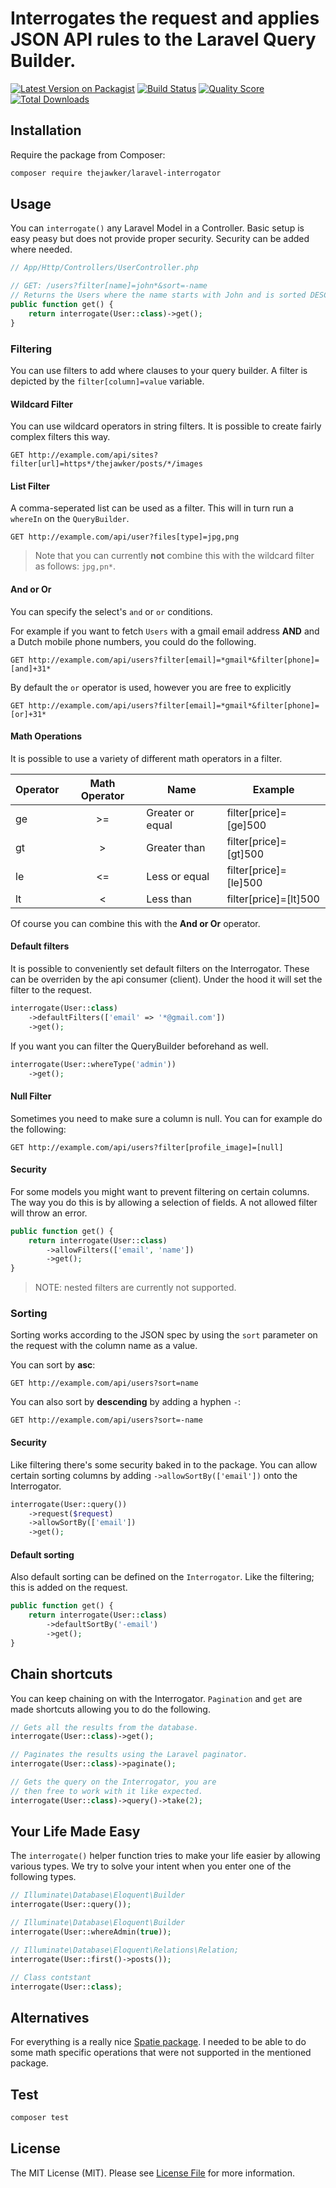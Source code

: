 # Interrogates the request and applies JSON API rules to the Laravel Query Builder.


[![Latest Version on Packagist](https://img.shields.io/packagist/v/thejawker/laravel-interrogator.svg?style=flat-square)](https://packagist.org/packages/thejawker/laravel-interrogator)
[![Build Status](https://img.shields.io/travis/thejawker/laravel-interrogator/master.svg?style=flat-square)](https://travis-ci.org/thejawker/laravel-interrogator)
[![Quality Score](https://img.shields.io/scrutinizer/g/thejawker/laravel-interrogator.svg?style=flat-square)](https://scrutinizer-ci.com/g/thejawker/laravel-interrogator)
[![Total Downloads](https://img.shields.io/packagist/dt/thejawker/laravel-interrogator.svg?style=flat-square)](https://packagist.org/packages/thejawker/laravel-interrogator)

## Installation

Require the package from Composer:

``` bash
composer require thejawker/laravel-interrogator
```

## Usage

You can `interrogate()` any Laravel Model in a Controller. Basic setup is easy peasy but does not provide proper security.
Security can be added where needed.

```php
// App/Http/Controllers/UserController.php

// GET: /users?filter[name]=john*&sort=-name
// Returns the Users where the name starts with John and is sorted DESC by name. 
public function get() {
    return interrogate(User::class)->get();
}

```

### Filtering
You can use filters to add where clauses to your query builder. A filter is depicted by the `filter[column]=value` variable.

#### Wildcard Filter
You can use wildcard operators in string filters. It is possible to create fairly complex filters this way.
```http request
GET http://example.com/api/sites?filter[url]=https*/thejawker/posts/*/images
```


#### List Filter
A comma-seperated list can be used as a filter. This will in turn run a `whereIn` on the `QueryBuilder`.

```http request
GET http://example.com/api/user?files[type]=jpg,png
```
>Note that you can currently **not** combine this with the wildcard filter as follows: `jpg,pn*`. 


#### And or Or
You can specify the select's `and` or `or` conditions. 

For example if you want to fetch `Users` with a gmail email address **AND** and a Dutch mobile phone numbers, you could do the following.
```http request
GET http://example.com/api/users?filter[email]=*gmail*&filter[phone]=[and]+31*
```

By default the `or` operator is used, however you are free to explicitly
```http request
GET http://example.com/api/users?filter[email]=*gmail*&filter[phone]=[or]+31*
```


#### Math Operations
It is possible to use a variety of different math operators in a filter.

| Operator | Math Operator | Name             | Example               |
|----------|:-------------:|------------------|-----------------------|
| ge       |       >=      | Greater or equal | filter[price]=[ge]500 |
| gt       |       >       | Greater than     | filter[price]=[gt]500 |
| le       |       <=      | Less or equal    | filter[price]=[le]500 |
| lt       |       <       | Less than        | filter[price]=[lt]500 |

Of course you can combine this with the **And or Or** operator.


#### Default filters
It is possible to conveniently set default filters on the Interrogator. These can be overriden by the api consumer (client).
Under the hood it will set the filter to the request.
```php
interrogate(User::class)
    ->defaultFilters(['email' => '*@gmail.com'])
    ->get();
```

If you want you can filter the QueryBuilder beforehand as well.

```php
interrogate(User::whereType('admin'))
    ->get();
```


#### Null Filter
Sometimes you need to make sure a column is null. You can for example do the following:
```http request
GET http://example.com/api/users?filter[profile_image]=[null]
```

#### Security
For some models you might want to prevent filtering on certain columns. The way you do this is by allowing a selection of fields.
A not allowed filter will throw an error.

```php
public function get() {
    return interrogate(User::class)
        ->allowFilters(['email', 'name'])
        ->get();
}   
```

>NOTE: nested filters are currently not supported.

### Sorting
Sorting works according to the JSON spec by using the `sort` parameter on the request with the column name as a value. 

You can sort by **asc**:
```http request
GET http://example.com/api/users?sort=name
```

You can also sort by **descending** by adding a hyphen `-`:
```http request
GET http://example.com/api/users?sort=-name
```

#### Security
Like filtering there's some security baked in to the package. You can allow certain sorting columns by adding `->allowSortBy(['email'])` onto the Interrogator.

```php
interrogate(User::query())
    ->request($request)
    ->allowSortBy(['email'])
    ->get();   
```

#### Default sorting
Also default sorting can be defined on the `Interrogator`. Like the filtering; this is added on the request.

```php
public function get() {
    return interrogate(User::class)
        ->defaultSortBy('-email')
        ->get();
}   
```

## Chain shortcuts
You can keep chaining on with the Interrogator. `Pagination` and `get` are made shortcuts allowing you to do the following.
```php
// Gets all the results from the database. 
interrogate(User::class)->get();

// Paginates the results using the Laravel paginator.
interrogate(User::class)->paginate(); 

// Gets the query on the Interrogator, you are 
// then free to work with it like expected.
interrogate(User::class)->query()->take(2); 
```

## Your Life Made Easy
The `interrogate()` helper function tries to make your life easier by allowing various types.
We try to solve your intent when you enter one of the following types.

```php
// Illuminate\Database\Eloquent\Builder
interrogate(User::query());

// Illuminate\Database\Eloquent\Builder
interrogate(User::whereAdmin(true));

// Illuminate\Database\Eloquent\Relations\Relation;
interrogate(User::first()->posts());

// Class contstant
interrogate(User::class);
``` 

## Alternatives
For everything is a really nice [Spatie package](https://github.com/spatie/laravel-query-builder). 
I needed to be able to do some math specific operations that were not supported in the mentioned package.

## Test

``` bash
composer test
```

## License

The MIT License (MIT). Please see [License File](LICENSE.md) for more information.
